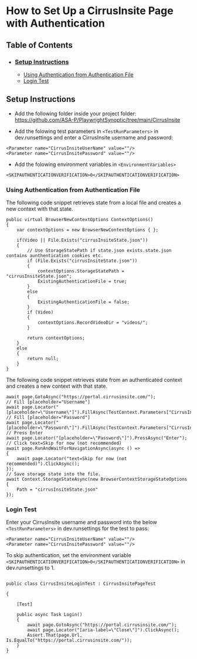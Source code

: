 # **How to Set Up a CirrusInsite Page with Authentication**
## **Table of Contents**
- ### [Setup Instructions](https://github.com/ASA-P/PlaywrightSynoptic/blob/main/README/CirrusInsite%20Test%20Setup.md#setup-instructions-1)
    - [Using Authentication from Authentication File](https://github.com/ASA-P/PlaywrightSynoptic/blob/main/README/CirrusInsite%20Test%20Setup.md#using-authentication-from-authentication-file)
    - [Login Test](https://github.com/ASA-P/PlaywrightSynoptic/blob/main/README/CirrusInsite%20Test%20Setup.md#login-test)

## **Setup Instructions**

- Add the following folder inside your project folder:
https://github.com/ASA-P/PlaywrightSynoptic/tree/main/CirrusInsite

- Add the folowing test parameters in ```<TestRunParameters>``` in dev.runsettings and enter a CirrusInsite username and password:
```
<Parameter name="CirrusInsiteUserName" value=""/>
<Parameter name="CirrusInsitePassword" value=""/>
```
- Add the folowing environment variables in ```<EnvironmentVariables>```
```
<SKIPAUTHENTICATIONVERIFICATION>0</SKIPAUTHENTICATIONVERIFICATION>
```
### **Using Authentication from Authentication File**
The following code snippet retrieves state from a local file and creates a new context with that state.
```
public virtual BrowserNewContextOptions ContextOptions()
{
    var contextOptions = new BrowserNewContextOptions { };

    if(Video || File.Exists("cirrusInsiteState.json"))
    {
        // Use StorageStatePath if state.json exists.state.json contains aunthentication cookies etc.
        if (File.Exists("cirrusInsiteState.json"))
        {
            contextOptions.StorageStatePath = "cirrusInsiteState.json";
            ExistingAuthenticationFile = true;
        }
        else
        {
            ExistingAuthenticationFile = false;
        }
        if (Video)
        {
            contextOptions.RecordVideoDir = "videos/";
        }

        return contextOptions;
    }
    else
    {
        return null;
    }
}
```
The following code snippet retrieves state from an authenticated context and creates a new context with that state.

```
await page.GotoAsync("https://portal.cirrusinsite.com/");
// Fill [placeholder="Username"]
await page.Locator("[placeholder=\"Username\"]").FillAsync(TestContext.Parameters["CirrusInsiteUserName"]);
// Fill [placeholder="Password"]
await page.Locator("[placeholder=\"Password\"]").FillAsync(TestContext.Parameters["CirrusInsitePassword"]);
// Press Enter
await page.Locator("[placeholder=\"Password\"]").PressAsync("Enter");
// Click text=Skip for now (not recommended)
await page.RunAndWaitForNavigationAsync(async () =>
{
    await page.Locator("text=Skip for now (not recommended)").ClickAsync();
});
// Save storage state into the file.
await Context.StorageStateAsync(new BrowserContextStorageStateOptions
{
    Path = "cirrusInsiteState.json"
});
```
### **Login Test**

Enter your CirrusInsite username and password into the below ```<TestRunParameters>``` in dev.runsettings for the test to pass:
```
<Parameter name="CirrusInsiteUserName" value=""/>
<Parameter name="CirrusInsitePassword" value=""/>
```
To skip authentication, set the environment variable ```<SKIPAUTHENTICATIONVERIFICATION>0</SKIPAUTHENTICATIONVERIFICATION>``` in dev.runsettings to 1. 
```

public class CirrusInsiteLoginTest : CirrusInsitePageTest

{

    [Test]

    public async Task Login()
    {
        await page.GotoAsync("https://portal.cirrusinsite.com/");
        await page.Locator("[aria-label=\"Close\"]").ClickAsync();
        Assert.That(page.Url, Is.EqualTo("https://portal.cirrusinsite.com/"));
    }
}
```
